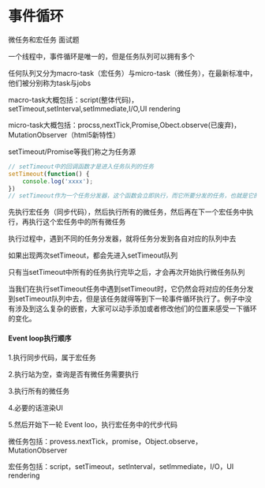 # 事件循环
微任务和宏任务
面试题


一个线程中，事件循环是唯一的，但是任务队列可以拥有多个

任何队列又分为macro-task（宏任务）与micro-task（微任务），在最新标准中，他们被分别称为task与jobs

macro-task大概包括：script(整体代码)，setTimeout,setInterval,setImmediate,I/O,UI rendering

micro-task大概包括：procss,nextTick,Promise,Obect.observe(已废弃)，MutationObserver（html5新特性）

setTimeout/Promise等我们称之为任务源

```javascript
// setTimeout中的回调函数才是进入任务队列的任务
setTimeout(function() {
    console.log('xxxx');
})
// setTimeout作为一个任务分发器，这个函数会立即执行，而它所要分发的任务，也就是它的第一个参数，才是延迟执行
```

先执行宏任务（同步代码），然后执行所有的微任务，然后再在下一个宏任务中执行，再执行这个宏任务中的所有微任务

执行过程中，遇到不同的任务分发器，就将任务分发到各自对应的队列中去

如果出现两次setTimeout，都会先进入setTimeout队列

只有当setTimeout中所有的任务执行完毕之后，才会再次开始执行微任务队列

当我们在执行setTimeout任务中遇到setTimeout时，它仍然会将对应的任务分发到setTimeout队列中去，但是该任务就得等到下一轮事件循环执行了。例子中没有涉及到这么复杂的嵌套，大家可以动手添加或者修改他们的位置来感受一下循环的变化。

#### Event loop执行顺序

1.执行同步代码，属于宏任务

2.执行站为空，查询是否有微任务需要执行

3.执行所有的微任务

4.必要的话渲染UI

5.然后开始下一轮 Event loo，执行宏任务中的代步代码

微任务包括：provess.nextTick，promise，Object.observe，MutationObserver

宏任务包括：script，setTimeout，setInterval，setImmediate，I/O，UI rendering
